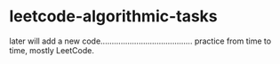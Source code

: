 # leetcode-algorithmic-tasks

later will add a new code.........................................
practice from time to time,
mostly LeetCode.


